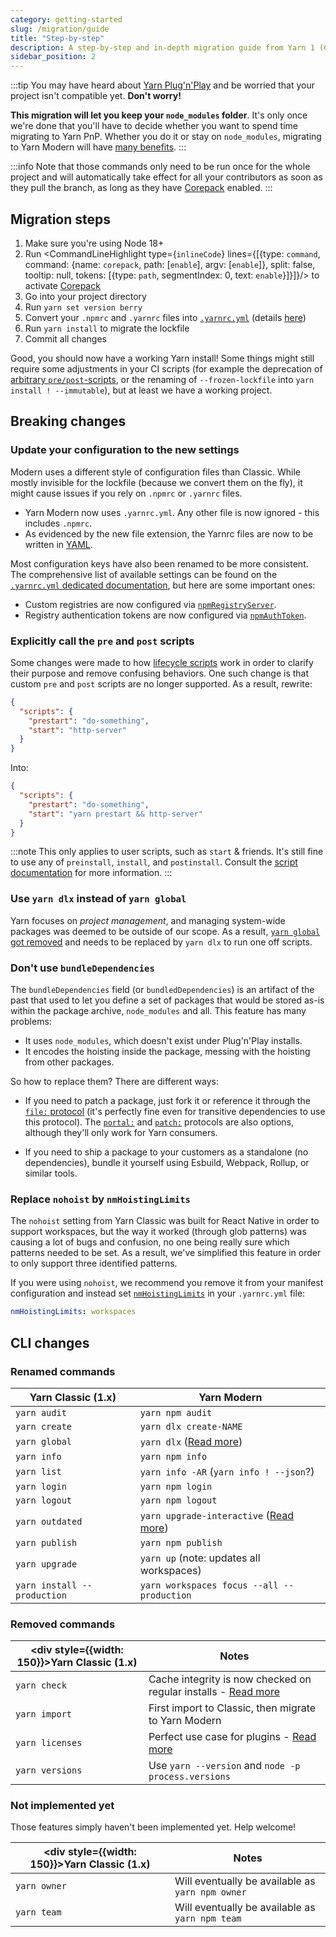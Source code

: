 ```yaml
---
category: getting-started
slug: /migration/guide
title: "Step-by-step"
description: A step-by-step and in-depth migration guide from Yarn 1 (Classic) to Yarn 2 (Berry).
sidebar_position: 2
---
```


:::tip
You may have heard about [Yarn Plug'n'Play](/features/pnp) and be worried that your project isn't compatible yet. **Don't worry!**

**This migration will let you keep your `node_modules` folder**. It's only once we're done that you'll have to decide whether you want to spend time migrating to Yarn PnP. Whether you do it or stay on `node_modules`, migrating to Yarn Modern will have [many benefits](/migration/overview).
:::

:::info
Note that those commands only need to be run once for the whole project and will automatically take effect for all your contributors as soon as they pull the branch, as long as they have [Corepack](https://nodejs.org/api/corepack.html) enabled.
:::

## Migration steps

1. Make sure you're using Node 18+
2. Run <CommandLineHighlight type={`inlineCode`} lines={[{type: `command`, command: {name: `corepack`, path: [`enable`], argv: [`enable`]}, split: false, tooltip: null, tokens: [{type: `path`, segmentIndex: 0, text: `enable`}]}]}/> to activate [Corepack](https://nodejs.org/api/corepack.html)
2. Go into your project directory
3. Run `yarn set version berry`
4. Convert your `.npmrc` and `.yarnrc` files into [`.yarnrc.yml`](/configuration/yarnrc) (details [here](/migration/guide#update-your-configuration-to-the-new-settings))
5. Run `yarn install` to migrate the lockfile
6. Commit all changes

Good, you should now have a working Yarn install! Some things might still require some adjustments in your CI scripts (for example the deprecation of [arbitrary `pre/post`-scripts](/advanced/lifecycle-scripts), or the renaming of `--frozen-lockfile` into `yarn install ! --immutable`), but at least we have a working project.

## Breaking changes

### Update your configuration to the new settings

Modern uses a different style of configuration files than Classic. While mostly invisible for the lockfile (because we convert them on the fly), it might cause issues if you rely on `.npmrc` or `.yarnrc` files.

- Yarn Modern now uses `.yarnrc.yml`. Any other file is now ignored - this includes `.npmrc`.
- As evidenced by the new file extension, the Yarnrc files are now to be written in [YAML](https://en.wikipedia.org/wiki/YAML).

Most configuration keys have also been renamed to be more consistent. The comprehensive list of available settings can be found on the [`.yarnrc.yml` dedicated documentation](/configuration/yarnrc), but here are some important ones:

- Custom registries are now configured via [`npmRegistryServer`](/configuration/yarnrc#npmRegistryServer).
- Registry authentication tokens are now configured via [`npmAuthToken`](/configuration/yarnrc#npmAuthToken).

### Explicitly call the `pre` and `post` scripts

Some changes were made to how [lifecycle scripts](/advanced/lifecycle-scripts) work in order to clarify their purpose and remove confusing behaviors. One such change is that custom `pre` and `post` scripts are no longer supported. As a result, rewrite:

```json
{
  "scripts": {
    "prestart": "do-something",
    "start": "http-server"
  }
}
```

Into:

```json
{
  "scripts": {
    "prestart": "do-something",
    "start": "yarn prestart && http-server"
  }
}
```

:::note
This only applies to user scripts, such as `start` & friends. It's still fine to use any of `preinstall`, `install`, and `postinstall`. Consult the [script documentation](/advanced/lifecycle-scripts) for more information.
:::

### Use `yarn dlx` instead of `yarn global`

Yarn focuses on *project management*, and managing system-wide packages was deemed to be outside of our scope. As a result, [`yarn global` got removed](https://github.com/yarnpkg/berry/issues/821) and needs to be replaced by `yarn dlx` to run one off scripts.

### Don't use `bundleDependencies`

The `bundleDependencies` field (or `bundledDependencies`) is an artifact of the past that used to let you define a set of packages that would be stored as-is within the package archive, `node_modules` and all. This feature has many problems:

- It uses `node_modules`, which doesn't exist under Plug'n'Play installs.
- It encodes the hoisting inside the package, messing with the hoisting from other packages.

So how to replace them? There are different ways:

- If you need to patch a package, just fork it or reference it through the [`file:` protocol](/protocol/file) (it's perfectly fine even for transitive dependencies to use this protocol). The [`portal:`](/protocol/portal) and [`patch:`](/protocol/patch) protocols are also options, although they'll only work for Yarn consumers.

- If you need to ship a package to your customers as a standalone (no dependencies), bundle it yourself using Esbuild, Webpack, Rollup, or similar tools.

### Replace `nohoist` by `nmHoistingLimits`

The `nohoist` setting from Yarn Classic was built for React Native in order to support workspaces, but the way it worked (through glob patterns) was causing a lot of bugs and confusion, no one being really sure which patterns needed to be set. As a result, we've simplified this feature in order to only support three identified patterns.

If you were using `nohoist`, we recommend you remove it from your manifest configuration and instead set [`nmHoistingLimits`](/configuration/yarnrc#nmHoistingLimits) in your `.yarnrc.yml` file:

```yaml
nmHoistingLimits: workspaces
```

## CLI changes

### Renamed commands

| Yarn Classic (1.x) | Yarn Modern |
| --- | --- |
| `yarn audit` | `yarn npm audit` |
| `yarn create` | `yarn dlx create-NAME` |
| `yarn global` | `yarn dlx` ([Read more](#use-yarn-dlx-instead-of-yarn-global)) |
| `yarn info` | `yarn npm info` |
| `yarn list` | `yarn info -AR` (`yarn info ! --json`?) |
| `yarn login` | `yarn npm login` |
| `yarn logout` | `yarn npm logout` |
| `yarn outdated` | `yarn upgrade-interactive` ([Read more](https://github.com/yarnpkg/berry/issues/749)) |
| `yarn publish` | `yarn npm publish` |
| `yarn upgrade` | `yarn up` (note: updates all workspaces) |
| `yarn install --production` | `yarn workspaces focus --all --production` |

### Removed commands

| <div style={{width: 150}}>Yarn Classic (1.x)</div> | Notes |
| ------------------ | ----------------------------- |
| `yarn check`    | Cache integrity is now checked on regular installs - [Read more](https://github.com/yarnpkg/rfcs/pull/106) |
| `yarn import`   | First import to Classic, then migrate to Yarn Modern |
| `yarn licenses` | Perfect use case for plugins - [Read more](https://github.com/yarnpkg/berry/issues/1164) |
| `yarn versions` | Use `yarn --version` and `node -p process.versions` |

### Not implemented yet

Those features simply haven't been implemented yet. Help welcome!

| <div style={{width: 150}}>Yarn Classic (1.x)</div> | Notes |
| ------------------ | ----------------------------- |
| `yarn owner`    | Will eventually be available as `yarn npm owner` |
| `yarn team`     | Will eventually be available as `yarn npm team` |
